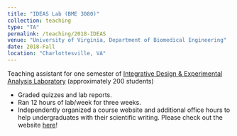 ```yaml
---
title: "IDEAS Lab (BME 3080)"
collection: teaching
type: "TA"
permalink: /teaching/2018-IDEAS
venue: "University of Virginia, Department of Biomedical Engineering"
date: 2018-Fall
location: "Charlottesville, VA"
---
```


Teaching assistant for one semester of [Integrative Design & Experimental Analysis Laboratory]() (approximately 200 students) 

- Graded quizzes and lab reports.
- Ran 12 hours of lab/week for three weeks.
- Independently organized a course website and additional office hours to help undergraduates with their scientific writing. Please check out the website [here](https://ideaslab2018.wordpress.com/)!